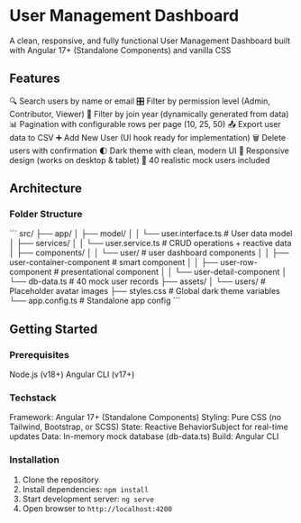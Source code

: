 # User Management Dashboard

A clean, responsive, and fully functional User Management Dashboard built with Angular 17+ (Standalone Components) and vanilla CSS 

## Features
🔍 Search users by name or email
🎛️ Filter by permission level (Admin, Contributor, Viewer)
📅 Filter by join year (dynamically generated from data)
📊 Pagination with configurable rows per page (10, 25, 50)
📤 Export user data to CSV
➕ Add New User (UI hook ready for implementation)
🗑️ Delete users with confirmation
🌓 Dark theme with clean, modern UI
📱 Responsive design (works on desktop & tablet)
🧪 40 realistic mock users included


## Architecture

### Folder Structure
\`\`\`
src/
├── app/
│   ├── model/
│   │   └── user.interface.ts        # User data model
│   ├── services/
│   │   └── user.service.ts          # CRUD operations + reactive data
│   ├── components/
│   │   └── user/          # user dashboard components
│   │       ├── user-container-component             # smart component
│   │       ├── user-row-component                   # presentational component
│   │       └── user-detail-component 
│   └── db-data.ts                   # 40 mock user records
├── assets/
│   └── users/                       # Placeholder avatar images
├── styles.css                       # Global dark theme variables
└── app.config.ts                    # Standalone app config
\`\`\`

## Getting Started

### Prerequisites
Node.js (v18+)
Angular CLI (v17+)

### Techstack
Framework: Angular 17+ (Standalone Components)
Styling: Pure CSS (no Tailwind, Bootstrap, or SCSS)
State: Reactive BehaviorSubject for real-time updates
Data: In-memory mock database (db-data.ts)
Build: Angular CLI

### Installation
1. Clone the repository
2. Install dependencies: `npm install`
3. Start development server: `ng serve`
4. Open browser to `http://localhost:4200`






